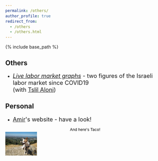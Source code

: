 ```yaml
---
permalink: /others/
author_profile: true
redirect_from:
  - /others
  - /others.html
---
```

<style>
figcaption {
  font-size: 12px;
  color: black;
  text-align: center;
  height: auto;
  word-wrap: break-word;
}
</style>

{% include base_path %}
## Others
- <span style="font-size:1.3em"> [*Live labor market graphs*](https://sites.google.com/view/tslil-aloni/labormarketcovid19?authuser=0)  - two figures of the Israeli labor market since COVID19  
(with [Tslil Aloni](https://sites.google.com/view/tslil-aloni/home?authuser=0)) </span>
 
## Personal
- <span style="font-size:1.3em">  [Amir](https://www.amirbar.net)'s website - have a look! </span>

<figcaption>And here's Taco!</figcaption>
<img src="/images/Taco_berkeley.jpeg" alt="Taco" width="100" align="left"/>

